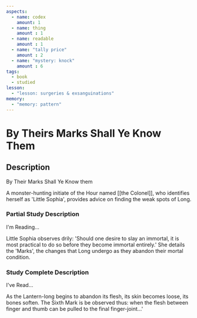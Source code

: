 ```yaml
---
aspects: 
  - name: codex
    amount: 1
  - name: thing
    amount : 1
  - name: readable
    amount : 1
  - name: "tally price"
    amount : 2
  - name: "mystery: knock"
    amount : 6
tags:
  - book
  - studied
lesson:
  - "lesson: surgeries & exsanguinations"
memory:
  - "memory: pattern"
---
```


# By Theirs Marks Shall Ye Know Them

## Description
By Their Marks Shall Ye Know them

A monster-hunting initiate of the Hour named [[the Colonel]], who identifies herself as 'Little Sophia', provides advice on finding the weak spots of Long.
### Partial Study Description
I'm Reading...

Little Sophia observes drily: 'Should one desire to slay an immortal, it is most practical to do so before they become immortal entirely.' She details the 'Marks', the changes that Long undergo as they abandon their mortal condition.
### Study Complete Description
I've Read...

As the Lantern-long begins to abandon its flesh, its skin becomes loose, its bones soften. The Sixth Mark is be observed thus: when the flesh between finger and thumb can be pulled to the final finger-joint…'